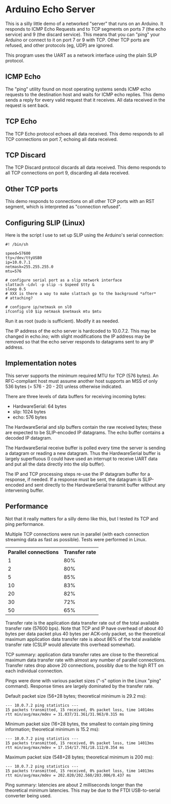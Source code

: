 Arduino Echo Server
===================

This is a silly little demo of a networked "server" that runs on an
Arduino. It responds to ICMP Echo Requests and to TCP segments on ports
7 (the echo service) and 9 (the discard service). This means that you
can "ping" your Arduino or connect to it on port 7 or 9 with TCP. Other
TCP ports are refused, and other protocols (eg, UDP) are ignored.

This program uses the UART as a network interface using the plain SLIP
protocol.


ICMP Echo
---------

The "ping" utility found on most operating systems sends ICMP echo
requests to the destination host and waits for ICMP echo replies. This
demo sends a reply for every valid request that it receives. All data
received in the request is sent back.


TCP Echo
--------

The TCP Echo protocol echoes all data received. This demo responds to
all TCP connections on port 7, echoing all data received.


TCP Discard
-----------

The TCP Discard protocol discards all data received. This demo responds
to all TCP connections on port 9, discarding all data received.


Other TCP ports
---------------

This demo responds to connections on all other TCP ports with an RST
segment, which is interpreted as "connection refused".


Configuring SLIP (Linux)
------------------------

Here is the script I use to set up SLIP using the Arduino's serial
connection:

    #! /bin/sh
    
    speed=57600
    tty=/dev/ttyUSB0
    ip=10.0.7.1
    netmask=255.255.255.0
    mtu=576
    
    # configure serial port as a slip network interface
    slattach -Ldvl -p slip -s $speed $tty &
    sleep 0.5
    # XXX is there a way to make slattach go to the background *after*
    # attaching?
    
    # configure ip/netmask on sl0
    ifconfig sl0 $ip netmask $netmask mtu $mtu

Run it as root (sudo is sufficient). Modify it as needed.

The IP address of the echo server is hardcoded to 10.0.7.2. This may be
changed in echo.ino; with slight modifications the IP address may be
removed so that the echo server responds to datagrams sent to any IP
address.


Implementation notes
--------------------

This server supports the minimum required MTU for TCP (576 bytes). An
RFC-compliant host must assume another host supports an MSS of only 536
bytes (= 576 - 20 - 20) unless otherwise indicated.

There are three levels of data buffers for receiving incoming bytes:

* HardwareSerial: 64 bytes
* slip: 1024 bytes
* echo: 576 bytes

The HardwareSerial and slip buffers contain the raw received bytes;
these are expected to be SLIP-encoded IP datagrams. The echo buffer
contains a decoded IP datagram.

The HardwareSerial receive buffer is polled every time the server is
sending a datagram or reading a new datagram. Thus the HardwareSerial
buffer is largely superfluous (I could have used an interrupt to receive
UART data and put all the data directly into the slip buffer).

The IP and TCP processing steps re-use the IP datagram buffer for a
response, if needed. If a response must be sent, the datagram is
SLIP-encoded and sent directly to the HardwareSerial transmit buffer
without any intervening buffer.


Performance
-----------

Not that it really matters for a silly demo like this, but I tested its
TCP and ping performance.

Multiple TCP connections were run in parallel (with each connection
streaming data as fast as possible). Tests were performed in Linux.

<table>
<tr><th>Parallel connections</th><th>Transfer rate</th></tr>
<tr><td>1 </td>                  <td>80%</td></tr>
<tr><td>2 </td>                  <td>80%</td></tr>
<tr><td>5 </td>                  <td>85%</td></tr>
<tr><td>10</td>                  <td>83%</td></tr>
<tr><td>20</td>                  <td>82%</td></tr>
<tr><td>30</td>                  <td>72%</td></tr>
<tr><td>50</td>                  <td>65%</td></tr>
</table>

Transfer rate is the application data transfer rate out of the total
available transfer rate (57600 bps). Note that TCP and IP have overhead
of about 40 bytes per data packet plus 40 bytes per ACK-only packet, so
the theoretical maximum application data transfer rate is about 86% of
the total available transfer rate (CSLIP would alleviate this overhead
somewhat).

TCP summary: application data transfer rates are close to the
theoretical maximum data transfer rate with almost any number of
parallel connections. Transfer rates drop above 20 connections, possibly
due to the high RTT on each individual connection.

Pings were done with various packet sizes ("-s" option in the Linux
"ping" command). Response times are largely dominated by the transfer
rate.

Default packet size (56+28 bytes; theoretical minimum is 29.2 ms):

    --- 10.0.7.2 ping statistics ---
    15 packets transmitted, 15 received, 0% packet loss, time 14014ms
    rtt min/avg/max/mdev = 31.037/31.361/31.963/0.315 ms

Minimum packet size (16+28 bytes, the smallest to contain ping timing
information; theoretical minimum is 15.2 ms):

    --- 10.0.7.2 ping statistics ---
    15 packets transmitted, 15 received, 0% packet loss, time 14013ms
    rtt min/avg/max/mdev = 17.154/17.701/18.112/0.354 ms

Maximum packet size (548+28 bytes; theoretical minimum is 200 ms):

    --- 10.0.7.2 ping statistics ---
    15 packets transmitted, 15 received, 0% packet loss, time 14013ms
    rtt min/avg/max/mdev = 202.020/202.560/203.006/0.437 ms

Ping summary: latencies are about 2 milliseconds longer than the
theoretical minimum latencies. This may be due to the FTDI USB-to-serial
converter being used.

